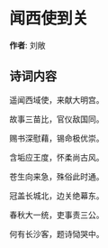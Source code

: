 # 闻西使到关

**作者**: 刘敞

## 诗词内容

遥闻西域使，来献大明宫。

故事三苗比，官仪敌国同。

赐书深慰藉，锡命极优崇。

含垢应王度，怀柔尚古风。

苍生向来急，殊俗此时通。

冠盖长城北，边关绝幕东。

春秋大一统，吏事责三公。

何有长沙客，题诗恸哭中。

